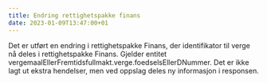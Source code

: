 ```yaml
---
title: Endring rettighetspakke finans
date: 2023-01-09T13:47:00+01
---
```

Det er utført en endring i rettighetspakke Finans, der identifikator til verge nå deles i rettighetspakke Finans. Gjelder entitet vergemaalEllerFremtidsfullmakt.verge.foedselsEllerDNummer. Det er ikke lagt ut ekstra hendelser, men ved oppslag deles ny informasjon i responsen.
